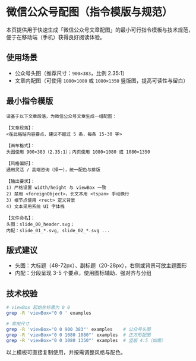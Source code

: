 # 微信公众号配图（指令模版与规范）

本页提供用于快速生成「微信公众号文章配图」的最小可行指令模板与技术规范，便于在移动端（手机）获得良好阅读体验。

## 使用场景

- 公众号头图（推荐尺寸：`900×383`，比例 2.35:1）
- 文章内配图（可使用 `1080×1080` 或 `1080×1350` 竖版图，提高可读性与留白）

## 最小指令模版

```
请基于以下文章段落，为微信公众号文章生成一组配图：

【文章段落】：
<在此粘贴内容要点，建议不超过 5 条，每条 15-30 字>

【画布格式】：
头图使用 900×383（2.35:1）；内页使用 1080×1080 或 1080×1350

【风格偏好】：
通用灵活 / 高端咨询（择一），统一配色与排版

【输出要求】：
1) 严格设置 width/height 与 viewBox 一致
2) 禁用 <foreignObject>，长文本用 <tspan> 手动换行
3) 根节点使用 <rect> 定义背景
4) 文本采用系统 UI 字体栈

【文件命名】：
头图：slide_00_header.svg；
内配：slide_01_*.svg, slide_02_*.svg ...
```

## 版式建议

- 头图：大标题（48-72px）、副标题（20-28px），右侧或背景可放主题图形
- 内配：分段呈现 3-5 个要点，使用图标辅助、强对齐与分组

## 技术校验

```bash
# viewBox 起始坐标需为 0 0
grep -R 'viewBox="0 0 ' examples

# 常用尺寸
grep -R 'viewBox="0 0 900 383"' examples    # 公众号头图
grep -R 'viewBox="0 0 1080 1080"' examples  # 正方形配图
grep -R 'viewBox="0 0 1080 1350"' examples  # 竖版 4:5（如需）
```

以上模板可直接复制使用，并按需调整风格与配色。
